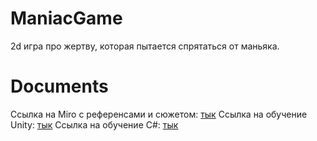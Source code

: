 # ManiacGame
2d игра про жертву, которая пытается спрятаться от маньяка. 

# Documents
Ссылка на Miro с референсами и сюжетом: [тык](https://miro.com/welcome/R0RMbFF3N1dGRnVQdzQyUUoxUGlWeElINnVEa0xpWmdheWhJUkh2U3c0Vk1wTW5CcWY1TzhYM1hZYWc3R3pjZXwzMDc0NDU3MzYxMDQ5MjgwNDA1fDE=?share_link_id=519703877046)
Ссылка на обучение Unity: [тык](https://stepik.org/course/126291/syllabus)
Ссылка на обучение C#: [тык](https://www.sololearn.com/ru/learn/courses/c-sharp-intermediate)
